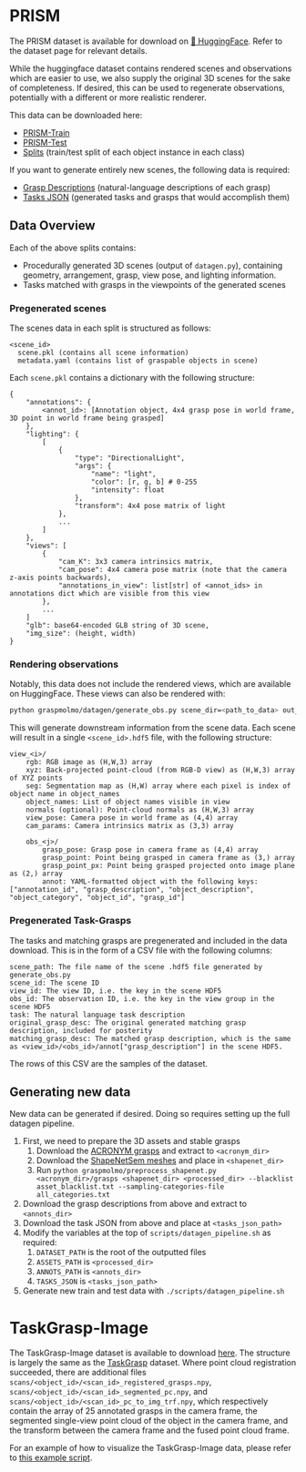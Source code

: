 # PRISM

The PRISM dataset is available for download on [🤗 HuggingFace](https://huggingface.co/datasets/allenai/PRISM). Refer to the dataset page for relevant details.

While the huggingface dataset contains rendered scenes and observations which are easier to use, we also supply the original 3D scenes for the sake of completeness.
If desired, this can be used to regenerate observations, potentially with a different or more realistic renderer.

This data can be downloaded here:
- [PRISM-Train](https://pub-3e61ad92c7024712b84e4bf8658147f7.r2.dev/PRISM_train.tar)
- [PRISM-Test](https://pub-3e61ad92c7024712b84e4bf8658147f7.r2.dev/PRISM_test.tar)
- [Splits](https://pub-3e61ad92c7024712b84e4bf8658147f7.r2.dev/PRISM_splits.tar) (train/test split of each object instance in each class)

If you want to generate entirely new scenes, the following data is required:
- [Grasp Descriptions](https://pub-3e61ad92c7024712b84e4bf8658147f7.r2.dev/annotations.tar.gz) (natural-language descriptions of each grasp)
- [Tasks JSON](https://pub-3e61ad92c7024712b84e4bf8658147f7.r2.dev/tasks.json) (generated tasks and grasps that would accomplish them)

## Data Overview

Each of the above splits contains:
- Procedurally generated 3D scenes (output of `datagen.py`), containing geometry, arrangement, grasp, view pose, and lighting information.
- Tasks matched with grasps in the viewpoints of the generated scenes

### Pregenerated scenes

The scenes data in each split is structured as follows:
```
<scene_id>
  scene.pkl (contains all scene information)
  metadata.yaml (contains list of graspable objects in scene)
```

Each `scene.pkl` contains a dictionary with the following structure:
```
{
    "annotations": {
        <annot_id>: [Annotation object, 4x4 grasp pose in world frame, 3D point in world frame being grasped]
    },
    "lighting": {
        [
            {
                "type": "DirectionalLight",
                "args": {
                    "name": "light",
                    "color": [r, g, b] # 0-255
                    "intensity": float
                },
                "transform": 4x4 pose matrix of light
            },
            ...
        ]
    },
    "views": [
        {
            "cam_K": 3x3 camera intrinsics matrix,
            "cam_pose": 4x4 camera pose matrix (note that the camera z-axis points backwards),
            "annotations_in_view": list[str] of <annot_ids> in annotations dict which are visible from this view
        },
        ...
    ]
    "glb": base64-encoded GLB string of 3D scene,
    "img_size": (height, width)
}
```

### Rendering observations

Notably, this data does not include the rendered views, which are available on HuggingFace. These views can also be rendered with:

```bash
python graspmolmo/datagen/generate_obs.py scene_dir=<path_to_data> out_dir=<output_path>
```

This will generate downstream information from the scene data. Each scene will result in a single `<scene_id>.hdf5` file, with the following structure:

```
view_<i>/
    rgb: RGB image as (H,W,3) array
    xyz: Back-projected point-cloud (from RGB-D view) as (H,W,3) array of XYZ points
    seg: Segmentation map as (H,W) array where each pixel is index of object name in object_names
    object_names: List of object names visible in view
    normals (optional): Point-cloud normals as (H,W,3) array
    view_pose: Camera pose in world frame as (4,4) array
    cam_params: Camera intrinsics matrix as (3,3) array

    obs_<j>/
        grasp_pose: Grasp pose in camera frame as (4,4) array
        grasp_point: Point being grasped in camera frame as (3,) array
        grasp_point_px: Point being grasped projected onto image plane as (2,) array
        annot: YAML-formatted object with the following keys: ["annotation_id", "grasp_description", "object_description", "object_category", "object_id", "grasp_id"]
```

### Pregenerated Task-Grasps

The tasks and matching grasps are pregenerated and included in the data download. This is in the form of a CSV file with the following columns:
```
scene_path: The file name of the scene .hdf5 file generated by generate_obs.py
scene_id: The scene ID
view_id: The view ID, i.e. the key in the scene HDF5
obs_id: The observation ID, i.e. the key in the view group in the scene HDF5
task: The natural language task description
original_grasp_desc: The original generated matching grasp description, included for posterity
matching_grasp_desc: The matched grasp description, which is the same as <view_id>/<obs_id>/annot["grasp_description"] in the scene HDF5.
```

The rows of this CSV are the samples of the dataset.

## Generating new data

New data can be generated if desired. Doing so requires setting up the full datagen pipeline.

1. First, we need to prepare the 3D assets and stable grasps
    1. Download the [ACRONYM grasps](https://drive.google.com/file/d/1OjykLD9YmnFdfYpH2qO8yBo-I-22vKwu/view?usp=sharing) and extract to `<acronym_dir>`
    2. Download the [ShapeNetSem meshes](https://www.shapenet.org/) and place in `<shapenet_dir>`
    3. Run `python graspmolmo/preprocess_shapenet.py <acronym_dir>/grasps <shapenet_dir> <processed_dir> --blacklist asset_blacklist.txt --sampling-categories-file all_categories.txt`
2. Download the grasp descriptions from above and extract to `<annots_dir>`
3. Download the task JSON from above and place at `<tasks_json_path>`
4. Modify the variables at the top of `scripts/datagen_pipeline.sh` as required:
    1. `DATASET_PATH` is the root of the outputted files
    2. `ASSETS_PATH` is `<processed_dir>`
    3. `ANNOTS_PATH` is `<annots_dir>`
    4. `TASKS_JSON` is `<tasks_json_path>`
5. Generate new train and test data with `./scripts/datagen_pipeline.sh`

# TaskGrasp-Image

The TaskGrasp-Image dataset is available to download [here](https://pub-3e61ad92c7024712b84e4bf8658147f7.r2.dev/taskgrasp_image.tar.gz).
The structure is largely the same as the [TaskGrasp](https://github.com/adithyamurali/TaskGrasp) dataset. Where point cloud registration succeeded,
there are additional files `scans/<object_id>/<scan_id>_registered_grasps.npy`, `scans/<object_id>/<scan_id>_segmented_pc.npy`, and `scans/<object_id>/<scan_id>_pc_to_img_trf.npy`, which respectively contain the array of 25 annotated grasps in the camera frame, the segmented single-view point cloud of the object in the camera frame, and the transform between the camera frame and the fused point cloud frame.

For an example of how to visualize the TaskGrasp-Image data, please refer to [this example script](examples/visualize_tg_img.py).
